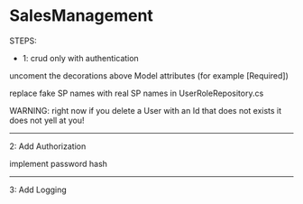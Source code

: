 # SalesManagement

STEPS:

- 1: crud only with authentication

uncoment the decorations above Model attributes (for example [Required])

replace fake SP names with real SP names in UserRoleRepository.cs

WARNING: right now if you delete a User with an Id that does not exists it does not
yell at you!

---

2:
Add Authorization

implement password hash

---

3: Add Logging
